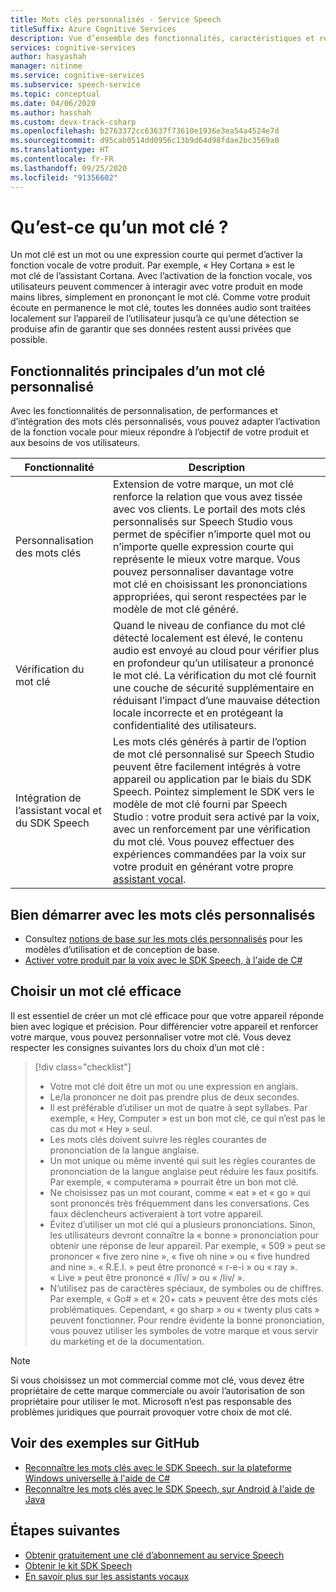 ```yaml
---
title: Mots clés personnalisés - Service Speech
titleSuffix: Azure Cognitive Services
description: Vue d’ensemble des fonctionnalités, caractéristiques et restrictions des mots clés personnalisés à l’aide du SDK Speech.
services: cognitive-services
author: hasyashah
manager: nitinme
ms.service: cognitive-services
ms.subservice: speech-service
ms.topic: conceptual
ms.date: 04/06/2020
ms.author: hasshah
ms.custom: devx-track-csharp
ms.openlocfilehash: b2763372cc63637f73610e1936e3ea54a4524e7d
ms.sourcegitcommit: d95cab0514dd0956c13b9d64d98fdae2bc3569a0
ms.translationtype: HT
ms.contentlocale: fr-FR
ms.lasthandoff: 09/25/2020
ms.locfileid: "91356602"
---
```

# <a name="what-is-a-keyword"></a>Qu’est-ce qu’un mot clé ?

Un mot clé est un mot ou une expression courte qui permet d’activer la fonction vocale de votre produit. Par exemple, « Hey Cortana » est le mot clé de l’assistant Cortana. Avec l’activation de la fonction vocale, vos utilisateurs peuvent commencer à interagir avec votre produit en mode mains libres, simplement en prononçant le mot clé. Comme votre produit écoute en permanence le mot clé, toutes les données audio sont traitées localement sur l’appareil de l’utilisateur jusqu’à ce qu’une détection se produise afin de garantir que ses données restent aussi privées que possible.

## <a name="core-features-of-custom-keyword"></a>Fonctionnalités principales d’un mot clé personnalisé

Avec les fonctionnalités de personnalisation, de performances et d’intégration des mots clés personnalisés, vous pouvez adapter l’activation de la fonction vocale pour mieux répondre à l’objectif de votre produit et aux besoins de vos utilisateurs.

| Fonctionnalité | Description |
|----------|----------|
| Personnalisation des mots clés | Extension de votre marque, un mot clé renforce la relation que vous avez tissée avec vos clients. Le portail des mots clés personnalisés sur Speech Studio vous permet de spécifier n’importe quel mot ou n’importe quelle expression courte qui représente le mieux votre marque. Vous pouvez personnaliser davantage votre mot clé en choisissant les prononciations appropriées, qui seront respectées par le modèle de mot clé généré.
| Vérification du mot clé | Quand le niveau de confiance du mot clé détecté localement est élevé, le contenu audio est envoyé au cloud pour vérifier plus en profondeur qu’un utilisateur a prononcé le mot clé. La vérification du mot clé fournit une couche de sécurité supplémentaire en réduisant l’impact d’une mauvaise détection locale incorrecte et en protégeant la confidentialité des utilisateurs.
| Intégration de l’assistant vocal et du SDK Speech | Les mots clés générés à partir de l’option de mot clé personnalisé sur Speech Studio peuvent être facilement intégrés à votre appareil ou application par le biais du SDK Speech. Pointez simplement le SDK vers le modèle de mot clé fourni par Speech Studio : votre produit sera activé par la voix, avec un renforcement par une vérification du mot clé. Vous pouvez effectuer des expériences commandées par la voix sur votre produit en générant votre propre [assistant vocal](voice-assistants.md).

## <a name="get-started-with-custom-keywords"></a>Bien démarrer avec les mots clés personnalisés

* Consultez [notions de base sur les mots clés personnalisés](custom-keyword-basics.md) pour les modèles d’utilisation et de conception de base.
* [Activer votre produit par la voix avec le SDK Speech, à l'aide de C#](tutorial-voice-enable-your-bot-speech-sdk.md)

## <a name="choose-an-effective-keyword"></a>Choisir un mot clé efficace

Il est essentiel de créer un mot clé efficace pour que votre appareil réponde bien avec logique et précision. Pour différencier votre appareil et renforcer votre marque, vous pouvez personnaliser votre mot clé. Vous devez respecter les consignes suivantes lors du choix d’un mot clé :

> [!div class="checklist"]
> * Votre mot clé doit être un mot ou une expression en anglais.
> * Le/la prononcer ne doit pas prendre plus de deux secondes.
> * Il est préférable d’utiliser un mot de quatre à sept syllabes. Par exemple, « Hey, Computer » est un bon mot clé, ce qui n’est pas le cas du mot « Hey » seul.
> * Les mots clés doivent suivre les règles courantes de prononciation de la langue anglaise.
> * Un mot unique ou même inventé qui suit les règles courantes de prononciation de la langue anglaise peut réduire les faux positifs. Par exemple, « computerama » pourrait être un bon mot clé.
> * Ne choisissez pas un mot courant, comme « eat » et « go » qui sont prononcés très fréquemment dans les conversations. Ces faux déclencheurs activeraient à tort votre appareil.
> * Évitez d’utiliser un mot clé qui a plusieurs prononciations. Sinon, les utilisateurs devront connaître la « bonne » prononciation pour obtenir une réponse de leur appareil. Par exemple, « 509 » peut se prononcer « five zero nine », « five oh nine » ou « five hundred and nine ». « R.E.I. » peut être prononcé « r-e-i » ou « ray ». « Live » peut être prononcé « /līv/ » ou « /liv/ ».
> * N’utilisez pas de caractères spéciaux, de symboles ou de chiffres. Par exemple, « Go# » et « 20+ cats » peuvent être des mots clés problématiques. Cependant, « go sharp » ou « twenty plus cats » peuvent fonctionner. Pour rendre évidente la bonne prononciation, vous pouvez utiliser les symboles de votre marque et vous servir du marketing et de la documentation.

> [!NOTE]
> Si vous choisissez un mot commercial comme mot clé, vous devez être propriétaire de cette marque commerciale ou avoir l’autorisation de son propriétaire pour utiliser le mot. Microsoft n’est pas responsable des problèmes juridiques que pourrait provoquer votre choix de mot clé.

## <a name="see-samples-on-github"></a>Voir des exemples sur GitHub

* [Reconnaître les mots clés avec le SDK Speech, sur la plateforme Windows universelle à l'aide de C#](https://github.com/Azure-Samples/cognitive-services-speech-sdk/tree/master/quickstart/csharp/uwp/keyword-recognizer)
* [Reconnaître les mots clés avec le SDK Speech, sur Android à l'aide de Java](https://github.com/Azure-Samples/cognitive-services-speech-sdk/tree/master/quickstart/java/android/keyword-recognizer)

## <a name="next-steps"></a>Étapes suivantes

* [Obtenir gratuitement une clé d’abonnement au service Speech](overview.md#try-the-speech-service-for-free)
* [Obtenir le kit SDK Speech](speech-sdk.md)
* [En savoir plus sur les assistants vocaux](voice-assistants.md)
